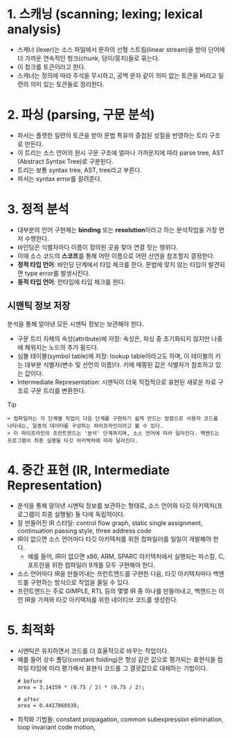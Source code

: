 # 1. 스캐닝 (scanning; lexing; lexical analysis)
- 스캐너 (lexer)는 소스 파일에서 문자의 선형 스트림(linear stream)을 받아 단어에 더 가까운 연속적인 청크(chunk, 덩이/뭉치)들로 묶는다.
- 이 청크를 토큰이라고 한다.
- 스캐너는 정의에 따라 주석을 무시하고, 공백 문자 같이 의미 없는 토큰을 버리고 일련의 의미 있는 토큰들로 정리한다.
# 2. 파싱 (parsing, 구문 분석)
- 파서는 플랫한 일련의 토큰을 받아 문법 특유의 중첩된 성질을 반영하는 트리 구조로 만든다.
- 이 트리는 소스 언어의 원시 구문 구조에 얼마나 가까운지에 따라 parse tree, AST (Abstract Syntax Tree)로 구분된다.
- 트리는 보통 syntax tree, AST, tree라고 부른다.
- 파서는 syntax error를 알려준다.
# 3. 정적 분석
- 대부분의 언어 구현체는 **binding** 또는 **resolution**이라고 하는 분석작업을 가장 먼저 수행한다.
- 바인딩은 식별자마다 이름이 정의된 곳을 찾아 연결 짓는 행위다.
- 이때 소스 코드의 **스코프**를 통해 어떤 이름으로 어떤 선언을 참조할지 결정한다.
- **정적 타입 언어**: 바인딩 단계에서 타입 체크를 한다. 문법에 맞지 않는 타입이 발견되면 type error를 발생시킨다.
- **동적 타입 언어**: 런타임에 타입 체크를 한다.
## 시맨틱 정보 저장
분석을 통해 알아낸 모든 시멘틱 정보는 보관해야 한다.
- 구문 트리 자체의 속성(attribute)에 저장: 속성은, 파싱 중 초기화되지 않지만 나중에 채워지는 노드의 추가 필드다.
- 심볼 테이블(symbol table)에 저장: lookup table이라고도 하며, 이 테이블의 키는 대부분 식별자(변수 및 선언의 이름)다. 키에 매핑된 값은 식별자가 참조하고 있는 값이다.
- Intermediate Representation: 시맨틱이 더욱 직접적으로 표현된 새로운 자료 구조로 구문 트리를 변환한다.
> [!TIP]
    > 컴파일러는 각 단계별 작업이 다음 단계를 구현하기 쉽게 만드는 방향으로 사용자 코드를 나타내는, 일종의 데이터를 구성하는 파이프라인이라고 볼 수 있다.
    > 이 파이프라인의 프런트엔드는 '분석' 단계까지며, 소스 언어에 따라 달라진다. 백엔드는 프로그램이 최종 실행될 타깃 아키텍처에 따라 달라진다.
# 4. 중간 표현 (IR, Intermediate Representation)
- 분석을 통해 알아낸 시멘틱 정보를 보관하는 형태로, 소스 언어와 타깃 아키텍처(프로그램이 최종 실행될) 둘 다에 독립적이다.
- 잘 만들어진 IR 스타일: control flow graph, static single assignment, continuation passing style, three address code
- IR이 없으면 소스 언어마다 타깃 아키텍처를 위한 컴파일러를 일일이 개발해야 한다.
	- 예를 들어, IR이 없으면 x86, ARM, SPARC 아키텍처에서 실행되는 파스칼, C, 포트란을 위한 컴파일러 9개를 모두 구현해야 한다.
- 소스 언어마다 IR을 만들어내는 프런트엔드를 구현한 다음, 타깃 아키텍처마다 백엔드를 구현하는 방식으로 작업을 줄일 수 있다.
- 프런트엔드는 주로 GIMPLE, RTL 등의 몇몇 IR 중 하나를 만들어내고, 백엔드는 이런 IR을 가져와 타깃 아키텍처를 위한 네이티브 코드를 생성한다.
# 5. 최적화
- 시맨틱은 유지하면서 코드를 더 효율적으로 바꾸는 작업이다.
- 예를 들어 상수 폴딩(constant folding)은 항상 같은 값으로 평가되는 표현식을 컴파일 타임에 미리 평가해서 표현식 코드를 그 결괏값으로 대체하는 기법이다.
	```
	# before
	area = 3.14159 * (0.75 / 2) * (0.75 / 2);
	
	# after
	area = 0.4417860938;
	```
- 최적화 기법들: constant propagation, common subexpression elimination, loop invariant code motion, 
